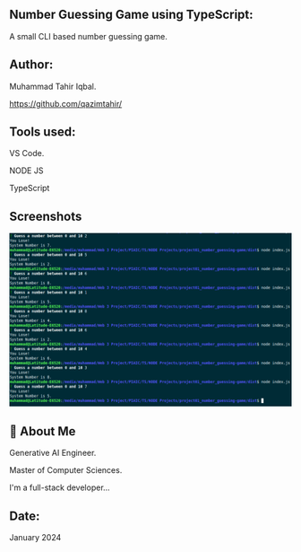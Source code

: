 
## Number Guessing Game using TypeScript:

A small CLI based number guessing game.

## Author:
Muhammad Tahir Iqbal. 

https://github.com/qazimtahir/

## Tools used:
VS Code.

NODE JS

TypeScript

## Screenshots
![App Screenshot](https://github.com/qazimtahir/project01_number_guessing-game/blob/main/numberGuessingGame.png?raw=true)

## 🚀 About Me

Generative AI Engineer.

Master of Computer Sciences.

I'm a full-stack developer...

## Date:
January 2024
